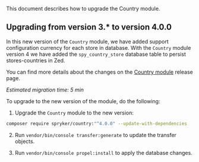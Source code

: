 This document describes how to upgrade the Country module.

## Upgrading from version 3.* to version 4.0.0

In this new version of the `Country` module, we have added support configuration currency for each store in database.
With the `Country` module version 4 we have added the `spy_country_store` database table to persist stores-countries in Zed.

You can find more details about the changes on the [Country module](https://github.com/spryker/country/releases) release page.

*Estimated migration time: 5 min*

To upgrade to the new version of the module, do the following:

1. Upgrade the `Country` module to the new version:

```bash
composer require spryker/country:"^4.0.0" --update-with-dependencies
```

2. Run `vendor/bin/console transfer:generate` to update the transfer objects.

3. Run `vendor/bin/console propel:install` to apply the database changes.